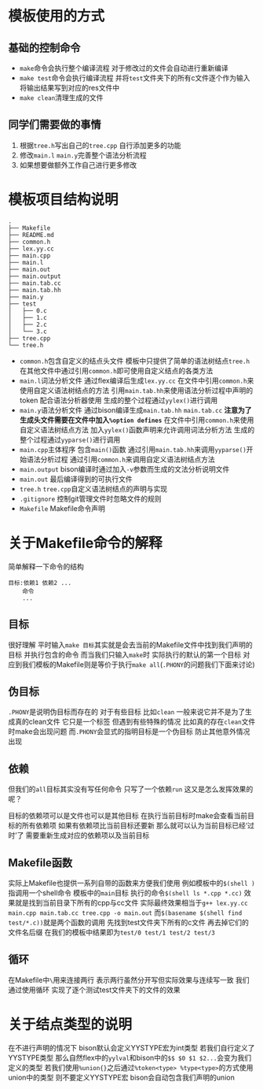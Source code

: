 # 模板使用的方式
## 基础的控制命令
- `make`命令会执行整个编译流程 对于修改过的文件会自动进行重新编译
- `make test`命令会执行编译流程 并将`test`文件夹下的所有c文件逐个作为输入 将输出结果写到对应的res文件中
- `make clean`清理生成的文件
## 同学们需要做的事情
1. 根据`tree.h`写出自己的`tree.cpp` 自行添加更多的功能 
2. 修改`main.l` `main.y`完善整个语法分析流程
3. 如果想要做额外工作自己进行更多修改
# 模板项目结构说明
```
.
├── Makefile 
├── README.md
├── common.h 
├── lex.yy.cc
├── main.cpp
├── main.l
├── main.out
├── main.output
├── main.tab.cc
├── main.tab.hh
├── main.y
├── test
│   ├── 0.c
│   ├── 1.c
│   ├── 2.c
│   └── 3.c
├── tree.cpp
└── tree.h
```
- `common.h`包含自定义的结点头文件 模板中只提供了简单的语法树结点`tree.h` 在其他文件中通过引用`common.h`即可使用自定义结点的各类方法
- `main.l`词法分析文件 通过flex编译后生成`lex.yy.cc` 在文件中引用`common.h`来使用自定义语法树结点的方法 引用`main.tab.hh`来使用语法分析过程中声明的token 配合语法分析器使用 生成的整个过程通过`yylex()`进行调用
- `main.y`语法分析文件 通过bison编译生成`main.tab.hh` `main.tab.cc` **注意为了生成头文件需要在文件中加入`%option defines`** 在文件中引用`common.h`来使用自定义语法树结点方法 加入`yylex()`函数声明来允许调用词法分析方法 生成的整个过程通过`yyparse()`进行调用
- `main.cpp`主体程序 包含`main()`函数 通过引用`main.tab.hh`来调用`yyparse()`开始语法分析过程 通过引用`common.h`来调用自定义语法树结点方法
- `main.output` bison编译时通过加入`-v`参数而生成的文法分析说明文件
- `main.out` 最后编译得到的可执行文件
- `tree.h` `tree.cpp`自定义语法树结点的声明与实现
- `.gitignore` 控制git管理文件时忽略文件的规则
- `Makefile` Makefile命令声明
# 关于Makefile命令的解释
简单解释一下命令的结构
```
目标:依赖1 依赖2 ...
    命令
    ...
```
## 目标
很好理解 平时输入`make 目标`其实就是会去当前的Makefile文件中找到我们声明的目标 并执行包含的命令 而当我们只输入`make`时 实际执行的默认的第一个目标 对应到我们模板的Makefile则是等价于执行`make all`(`.PHONY`的问题我们下面来讨论)
## 伪目标
`.PHONY`是说明伪目标而存在的 对于有些目标 比如`clean` 一般来说它并不是为了生成真的clean文件 它只是一个标签 但遇到有些特殊的情况 比如真的存在`clean`文件时make会出现问题 而`.PHONY`会显式的指明目标是一个伪目标 防止其他意外情况出现
## 依赖
但我们的`all`目标其实没有写任何命令 只写了一个依赖`run` 这又是怎么发挥效果的呢？

目标的依赖项可以是文件也可以是其他目标 在执行当前目标时make会查看当前目标的所有依赖项 如果有依赖项比当前目标还要新 那么就可以认为当前目标已经‘过时’了 需要重新生成对应的依赖项以及当前目标
## Makefile函数
实际上Makefile也提供一系列自带的函数来方便我们使用 例如模板中的`$(shell )`指调用一个shell命令 模板中的`main`目标 执行的命令`$(shell ls *.cpp *.cc)` 效果就是找到当前目录下所有的cpp与cc文件 实际最终效果相当于`g++ lex.yy.cc main.cpp main.tab.cc tree.cpp -o main.out` 而`$(basename $(shell find test/*.c))`就是两个函数的调用 先找到test文件夹下所有的c文件 再去掉它们的文件名后缀 在我们的模板中结果即为`test/0 test/1 test/2 test/3`
## 循环
在Makefile中`\`用来连接两行 表示两行虽然分开写但实际效果与连续写一致 我们通过使用循环 实现了逐个测试test文件夹下的文件的效果
# 关于结点类型的说明
在不进行声明的情况下 bison默认会定义YYSTYPE宏为int类型 若我们自行定义了YYSTYPE类型 那么自然flex中的`yylval`和bison中的`$$ $0 $1 $2...`会变为我们定义的类型 若我们使用`%union{}`之后通过`%token<type> %type<type>`的方式使用union中的类型 则不要定义YYSTYPE宏 bison会自动包含我们声明的union